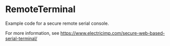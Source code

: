 # RemoteTerminal
Example code for a secure remote serial console.

For more information, see https://www.electricimp.com/secure-web-based-serial-terminal/
